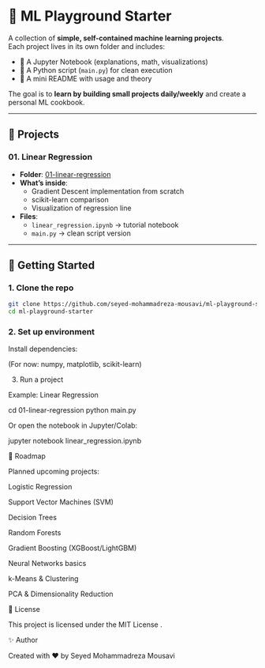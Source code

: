 # 🧪 ML Playground Starter

A collection of **simple, self-contained machine learning projects**.  
Each project lives in its own folder and includes:  
- 📓 A Jupyter Notebook (explanations, math, visualizations)  
- 🐍 A Python script (`main.py`) for clean execution  
- 📝 A mini README with usage and theory  

The goal is to **learn by building small projects daily/weekly** and create a personal ML cookbook.

---

## 📂 Projects

### 01. Linear Regression
- **Folder**: [01-linear-regression](01-linear-regression)  
- **What’s inside**:  
  - Gradient Descent implementation from scratch  
  - scikit-learn comparison  
  - Visualization of regression line  
- **Files**:  
  - `linear_regression.ipynb` → tutorial notebook  
  - `main.py` → clean script version  

---

## 🚀 Getting Started

### 1. Clone the repo
```bash
git clone https://github.com/seyed-mohammadreza-mousavi/ml-playground-starter.git
cd ml-playground-starter
```
### 2. Set up environment
Install dependencies:

(For now: numpy, matplotlib, scikit-learn)

3. Run a project

Example: Linear Regression

cd 01-linear-regression
python main.py


Or open the notebook in Jupyter/Colab:

jupyter notebook linear_regression.ipynb

📌 Roadmap

Planned upcoming projects:

Logistic Regression

Support Vector Machines (SVM)

Decision Trees

Random Forests

Gradient Boosting (XGBoost/LightGBM)

Neural Networks basics

k-Means & Clustering

PCA & Dimensionality Reduction

📜 License

This project is licensed under the MIT License
.

✨ Author

Created with ❤️ by Seyed Mohammadreza Mousavi


